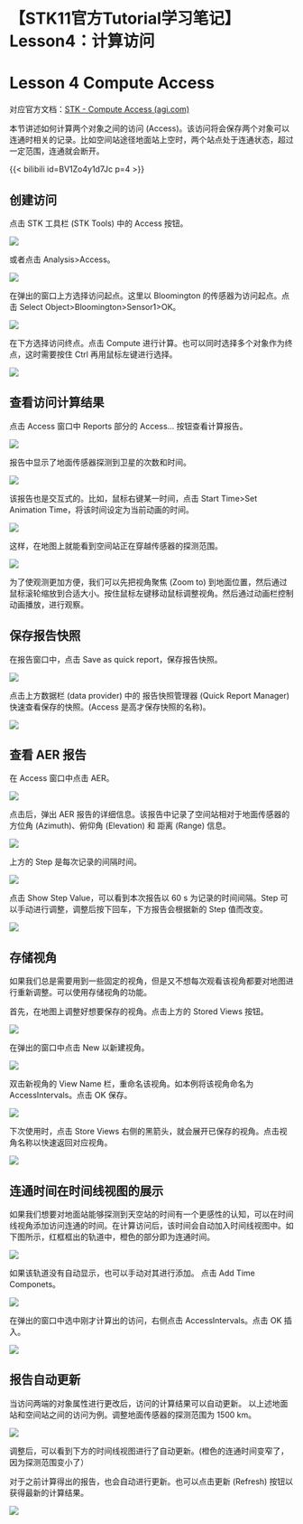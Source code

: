 # 【STK11官方Tutorial学习笔记】Lesson4：计算访问


# Lesson 4 Compute Access

对应官方文档：[STK - Compute Access (agi.com)](https://help.agi.com/stk/11.6.1/index.htm#training/StartAccess.htm%3FTocPath%3DTraining%7CLevel%25201%2520-%2520Beginner%2520Training%7C_____4)

本节讲述如何计算两个对象之间的访问 (Access)。该访问将会保存两个对象可以连通时相关的记录。比如空间站途径地面站上空时，两个站点处于连通状态，超过一定范围，连通就会断开。

{{< bilibili id=BV1Zo4y1d7Jc p=4 >}}

## 创建访问

点击 STK 工具栏 (STK Tools) 中的 Access 按钮。

![](/img/STK_Tutorial/Lesson4/01.png)

或者点击 Analysis>Access。

![](/img/STK_Tutorial/Lesson4/02.png)

在弹出的窗口上方选择访问起点。这里以 Bloomington 的传感器为访问起点。点击 Select Object>Bloomington>Sensor1>OK。

![](/img/STK_Tutorial/Lesson4/03.png)

在下方选择访问终点。点击 Compute 进行计算。也可以同时选择多个对象作为终点，这时需要按住 Ctrl 再用鼠标左键进行选择。

![](/img/STK_Tutorial/Lesson4/04.png)

## 查看访问计算结果

点击 Access 窗口中 Reports 部分的 Access... 按钮查看计算报告。

![](/img/STK_Tutorial/Lesson4/05.png)

报告中显示了地面传感器探测到卫星的次数和时间。

![](/img/STK_Tutorial/Lesson4/06.png)

该报告也是交互式的。比如，鼠标右键某一时间，点击 Start Time>Set Animation Time，将该时间设定为当前动画的时间。

![](/img/STK_Tutorial/Lesson4/07.png)

这样，在地图上就能看到空间站正在穿越传感器的探测范围。

![](/img/STK_Tutorial/Lesson4/08.png)

为了使观测更加方便，我们可以先把视角聚焦 (Zoom to) 到地面位置，然后通过鼠标滚轮缩放到合适大小。按住鼠标左键移动鼠标调整视角。然后通过动画栏控制动画播放，进行观察。

## 保存报告快照

在报告窗口中，点击 Save as quick report，保存报告快照。

![](/img/STK_Tutorial/Lesson4/09.png)

点击上方数据栏 (data provider) 中的 报告快照管理器 (Quick Report Manager) 快速查看保存的快照。(Access 是高才保存快照的名称)。

![](/img/STK_Tutorial/Lesson4/10.png)

## 查看 AER 报告

在 Access 窗口中点击 AER。

![](/img/STK_Tutorial/Lesson4/11.png)

点击后，弹出 AER 报告的详细信息。该报告中记录了空间站相对于地面传感器的方位角 (Azimuth)、俯仰角 (Elevation) 和 距离 (Range) 信息。

![](/img/STK_Tutorial/Lesson4/12.png)

上方的 Step 是每次记录的间隔时间。

![](/img/STK_Tutorial/Lesson4/13.png)

点击 Show Step Value，可以看到本次报告以 60 s 为记录的时间间隔。Step 可以手动进行调整，调整后按下回车，下方报告会根据新的 Step 值而改变。

![](/img/STK_Tutorial/Lesson4/14.png)

## 存储视角

如果我们总是需要用到一些固定的视角，但是又不想每次观看该视角都要对地图进行重新调整。可以使用存储视角的功能。

首先，在地图上调整好想要保存的视角。点击上方的 Stored Views 按钮。

![](/img/STK_Tutorial/Lesson4/15.png)

在弹出的窗口中点击 New 以新建视角。

![](/img/STK_Tutorial/Lesson4/16.png)

双击新视角的 View Name 栏，重命名该视角。如本例将该视角命名为 AccessIntervals。点击 OK 保存。

![](/img/STK_Tutorial/Lesson4/17.png)

下次使用时，点击 Store Views 右侧的黑箭头，就会展开已保存的视角。点击视角名称以快速返回对应视角。

![](/img/STK_Tutorial/Lesson4/18.png)

## 连通时间在时间线视图的展示

如果我们想要对地面站能够探测到天空站的时间有一个更感性的认知，可以在时间线视角添加访问连通的时间。在计算访问后，该时间会自动加入时间线视图中。如下图所示，红框框出的轨道中，橙色的部分即为连通时间。

![](/img/STK_Tutorial/Lesson4/19.png)

如果该轨道没有自动显示，也可以手动对其进行添加。
点击 Add Time Componets。

![](/img/STK_Tutorial/Lesson4/20.png)

在弹出的窗口中选中刚才计算出的访问，右侧点击 AccessIntervals。点击 OK 插入。

![](/img/STK_Tutorial/Lesson4/21.png)

## 报告自动更新

当访问两端的对象属性进行更改后，访问的计算结果可以自动更新。
以上述地面站和空间站之间的访问为例。调整地面传感器的探测范围为 1500 km。

![](/img/STK_Tutorial/Lesson4/22.png)

调整后，可以看到下方的时间线视图进行了自动更新。(橙色的连通时间变窄了，因为探测范围变小了）

对于之前计算得出的报告，也会自动进行更新。也可以点击更新 (Refresh) 按钮以获得最新的计算结果。

![](/img/STK_Tutorial/Lesson4/23.png)


